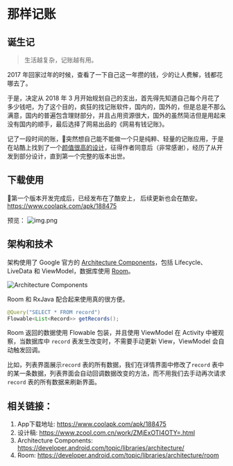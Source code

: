 # 那样记账

## 诞生记

>生活越复杂，记账越有用。

2017 年回家过年的时候，查看了一下自己这一年攒的钱，少的让人费解，钱都花哪去了。

于是，决定从 2018 年 3 月开始规划自己的支出，首先得先知道自己每个月花了多少钱吧，为了这个目的，疯狂的找记账软件，国内的，国外的，但是总是不那么满意，国内的普遍包含理财部分，并且占用资源很大，国外的虽然简洁但是用起来没有国内的顺手，最后选择了网易出品的《网易有钱记账》。

记了一段时间的账，突然想自己能不能做一个只是纯粹、轻量的记账应用，于是在站酷上找到了一个[颜值很高的设计](https://www.zcool.com.cn/work/ZMjExOTI4OTY=.html)，征得作者同意后（非常感谢），经历了从开发到部分设计，直到第一个完整的版本出世。

## 下载使用

第一个版本开发完成后，已经发布在了酷安上， 后续更新也会在酷安。https://www.coolapk.com/apk/188475

预览：
![img.png](https://github.com/Bakumon/MoneyKeeper/raw/master/imgs/img.png)

## 架构和技术

架构使用了 Google 官方的 [Architecture Components](https://developer.android.com/topic/libraries/architecture/)，包括 Lifecycle、LiveData 和 ViewModel，数据库使用 [Room](https://developer.android.com/topic/libraries/architecture/room)。

![Architecture Components](https://ws2.sinaimg.cn/large/006tKfTcly1fs78mhnw17j30mb06edft.jpg)

Room 和 RxJava 配合起来使用真的很方便。

```java
@Query("SELECT * FROM record")
Flowable<List<Record>> getRecords();
```

Room 返回的数据使用 Flowable 包装，并且使用 ViewModel 在 Activity 中被观察，当数据库中 `record` 表发生改变时，不需要手动更新 View，ViewModel 会自动触发回调。

比如，列表界面展示`record` 表的所有数据，我们在详情界面中修改了`record` 表中的某一条数据，列表界面会自动回调数据改变的方法，而不用我们去手动再次请求`record` 表的所有数据来刷新界面。

## 相关链接：

1. App下载地址: https://www.coolapk.com/apk/188475
2. 设计稿: https://www.zcool.com.cn/work/ZMjExOTI4OTY=.html
3. Architecture Components: https://developer.android.com/topic/libraries/architecture/
4. Room: https://developer.android.com/topic/libraries/architecture/room